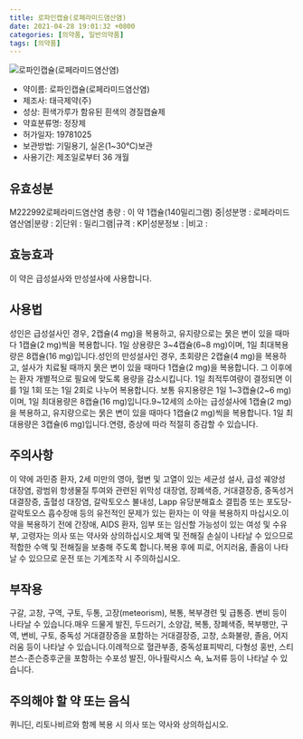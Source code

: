 ```yaml
---
title: 로파인캡슐(로페라미드염산염)
date: 2021-04-28 19:01:32 +0800
categories: [의약품, 일반의약품]
tags: [의약품]
---
```

![로파인캡슐(로페라미드염산염)](https://nedrug.mfds.go.kr/pbp/cmn/itemImageDownload/148604293243500073)

- 약이름: 로파인캡슐(로페라미드염산염)
- 제조사: 태극제약(주)
- 성상: 흰색가루가 함유된 흰색의 경질캡슐제
- 약효분류명: 정장제
- 허가일자: 19781025
- 보관방법: 기밀용기, 실온(1~30℃)보관
- 사용기간: 제조일로부터 36 개월
## 유효성분
M222992로페라미드염산염
총량 : 이 약 1캡슐(140밀리그램) 중|성분명 : 로페라미드염산염|분량 : 2|단위 : 밀리그램|규격 : KP|성분정보 : |비고 :
## 효능효과
이 약은 급성설사와 만성설사에 사용합니다.
## 사용법
성인은 급성설사인 경우, 2캡슐(4 mg)을 복용하고, 유지량으로는 묽은 변이 있을 때마다 1캡슐(2 mg)씩을 복용합니다. 1일 상용량은 3~4캡슐(6~8 mg)이며, 1일 최대복용량은 8캡슐(16 mg)입니다.성인의 만성설사인 경우, 초회량은 2캡슐(4 mg)을 복용하고, 설사가 치료될 때까지 묽은 변이 있을 때마다 1캡슐(2 mg)을 복용합니다. 그 이후에는 환자 개별적으로 필요에 맞도록 용량을 감소시킵니다. 1일 최적투여량이 결정되면 이를 1일 1회 또는 1일 2회로 나누어 복용합니다. 보통 유지용량은 1일 1~3캡슐(2~6 mg)이며, 1일 최대용량은 8캡슐(16 mg)입니다.9~12세의 소아는 급성설사에 1캡슐(2 mg)을 복용하고, 유지량으로는 묽은 변이 있을 때마다 1캡슐(2 mg)씩을 복용합니다. 1일 최대용량은 3캡슐(6 mg)입니다.연령, 증상에 따라 적절히 증감할 수 있습니다.
## 주의사항
이 약에 과민증 환자, 2세 미만의 영아, 혈변 및 고열이 있는 세균성 설사, 급성 궤양성 대장염, 광범위 항생물질 투여와 관련된 위막성 대장염, 장폐색증, 거대결장증, 중독성거대결장증, 출혈성 대장염, 갈락토오스 불내성, Lapp 유당분해효소 결핍증 또는 포도당-갈락토오스 흡수장애 등의 유전적인 문제가 있는 환자는 이 약을 복용하지 마십시오.이 약을 복용하기 전에 간장애, AIDS 환자, 임부 또는 임신할 가능성이 있는 여성 및 수유부, 고령자는 의사 또는 약사와 상의하십시오.체액 및 전해질 손실이 나타날 수 있으므로 적합한 수액 및 전해질을 보충해 주도록 합니다.복용 후에 피로, 어지러움, 졸음이 나타날 수 있으므로 운전 또는 기계조작 시 주의하십시오.
## 부작용
구갈, 고창, 구역, 구토, 두통, 고장(meteorism), 복통, 복부경련 및 급통증. 변비 등이 나타날 수 있습니다.매우 드물게 발진, 두드러기, 소양감, 복통, 장폐색증, 복부팽만, 구역, 변비, 구토, 중독성 거대결장증을 포함하는 거대결장증, 고창, 소화불량, 졸음, 어지러움 등이 나타날 수 있습니다.이례적으로 혈관부종, 중독성표피박리, 다형성 홍반, 스티븐스-존슨증후군을 포함하는 수포성 발진, 아나필락시스 쇽, 뇨저류 등이 나타날 수 있습니다.
## 주의해야 할 약 또는 음식
퀴니딘, 리토나비르와 함께 복용 시 의사 또는 약사와 상의하십시오.
